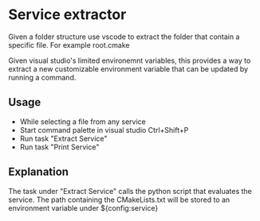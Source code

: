 # Service extractor

Given a folder structure use vscode to extract the folder that contain a specific file.
For example root.cmake

Given visual studio's limited environemnt variables, this provides a way to extract a new customizable environment variable that can be updated by running a command.

## Usage
- While selecting a file from any service
- Start command palette in visual studio Ctrl+Shift+P
- Run task "Extract Service"
- Run task "Print Service"

## Explanation
The task under "Extract Service" calls the python script that evaluates the service.
The path containing the CMakeLists.txt will be stored to an environment variable under ${config:service}
